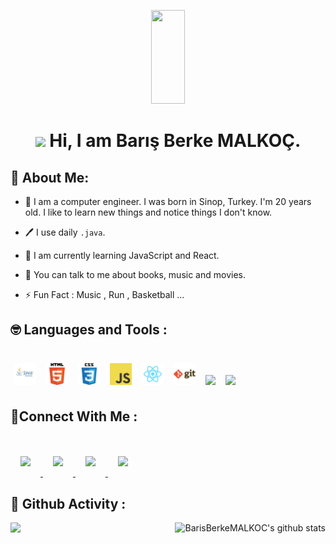 <p align="center" width="100%">
    <img width="33%" src='https://avataaars.io/?avatarStyle=Transparent&topType=ShortHairShortWaved&accessoriesType=Blank&hairColor=Brown&facialHairType=BeardLight&facialHairColor=BrownDark&clotheType=Hoodie&clotheColor=PastelOrange&eyeType=Side&eyebrowType=FlatNatural&mouthType=Default&skinColor=Light' height=150px >
</p>

<div align="center">

# <img src="https://thumbs.gfycat.com/ImpressiveJampackedKinglet-max-1mb.gif" height=60px> Hi, I am Barış Berke MALKOÇ.

</div>

## 🤵 About Me:

- 📖 I am a computer engineer. I was born in Sinop, Turkey. I'm 20 years old. I like to learn new things and notice things I don't know.

- 🖊 I use daily `.java`.
- 🌱 I am currently learning JavaScript and React.
- 🎤 You can talk to me about books, music and movies.
- ⚡ Fun Fact : Music , Run , Basketball ...

## 🤓 Languages and Tools :

<br/>
<code><img height="35" style="padding:6px" src="https://raw.githubusercontent.com/github/explore/80688e429a7d4ef2fca1e82350fe8e3517d3494d/topics/java/java.png"></code>
<code><img height="35" style="padding:6px" src="https://raw.githubusercontent.com/github/explore/80688e429a7d4ef2fca1e82350fe8e3517d3494d/topics/html/html.png"></code>
<code><img height="35" style="padding:6px" src="https://raw.githubusercontent.com/github/explore/80688e429a7d4ef2fca1e82350fe8e3517d3494d/topics/css/css.png"></code>
<code><img height="35" style="padding:6px" src="https://raw.githubusercontent.com/github/explore/80688e429a7d4ef2fca1e82350fe8e3517d3494d/topics/javascript/javascript.png"></code>
<code><img height="35" style="padding:6px"  src="https://raw.githubusercontent.com/github/explore/80688e429a7d4ef2fca1e82350fe8e3517d3494d/topics/react/react.png"></code>
<code><img height="35" style="padding:6px" src="https://raw.githubusercontent.com/github/explore/80688e429a7d4ef2fca1e82350fe8e3517d3494d/topics/git/git.png"></code>
<code><img height="35" style="padding:6px" src="https://upload.wikimedia.org/wikipedia/commons/thumb/9/9a/Visual_Studio_Code_1.35_icon.svg/1024px-Visual_Studio_Code_1.35_icon.svg.png"></code>
<code><img height="35" style="padding:6px" src="https://upload.wikimedia.org/wikipedia/commons/d/d0/Eclipse-Luna-Logo.svg"></code>

<br/>

## 🤝Connect With Me :

<br/>

<a href="https://github.com/barismalkoc">
  <img  style="padding:16px" width="35px" src="https://upload.wikimedia.org/wikipedia/commons/thumb/a/ae/Github-desktop-logo-symbol.svg/1024px-Github-desktop-logo-symbol.svg.png" />
</a>

<a href="https://instagram.com/barisbmalkoc/">
  <img   style="padding:16px" width="35px" src="https://upload.wikimedia.org/wikipedia/commons/thumb/a/a5/Instagram_icon.png/600px-Instagram_icon.png" />
</a>

<a href="https://www.linkedin.com/in/bar%C4%B1%C5%9F-berke-malko%C3%A7-4b18841b3/">
  <img  style="padding:16px" width="35px" src="https://cdn3.iconfinder.com/data/icons/inficons/512/linkedin.png" />
</a>

<a href="https://mail.google.com/">
  <img  style="padding:16px" width="35px" src="https://upload.wikimedia.org/wikipedia/commons/7/7e/Gmail_icon_%282020%29.svg" />
</a>



## 👑 Github Activity :

<a href="https://github.com/barismalkoc">
  <img align="left" src="https://github-readme-stats.vercel.app/api/top-langs/?username=barismalkoc&theme=tokyonight" />
  </a>

<a href="https://github.com/barismalkoc">
 <img   align="right" src="https://github-readme-stats.vercel.app/api?username=barismalkoc&show_icons=true&theme=tokyonight&line_height=27" alt="BarisBerkeMALKOC's github stats"/>
</a>

